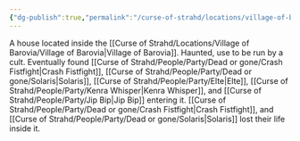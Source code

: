 ```yaml
---
{"dg-publish":true,"permalink":"/curse-of-strahd/locations/village-of-barovia/death-house/"}
---
```


A house located inside the [[Curse of Strahd/Locations/Village of Barovia/Village of Barovia\|Village of Barovia]]. Haunted, use to be run by a cult. Eventually found [[Curse of Strahd/People/Party/Dead or gone/Crash Fistfight\|Crash Fistfight]], [[Curse of Strahd/People/Party/Dead or gone/Solaris\|Solaris]], [[Curse of Strahd/People/Party/Elte\|Elte]], [[Curse of Strahd/People/Party/Kenra Whisper\|Kenra Whisper]], and [[Curse of Strahd/People/Party/Jip Bip\|Jip Bip]] entering it. [[Curse of Strahd/People/Party/Dead or gone/Crash Fistfight\|Crash Fistfight]], and [[Curse of Strahd/People/Party/Dead or gone/Solaris\|Solaris]] lost their life inside it.